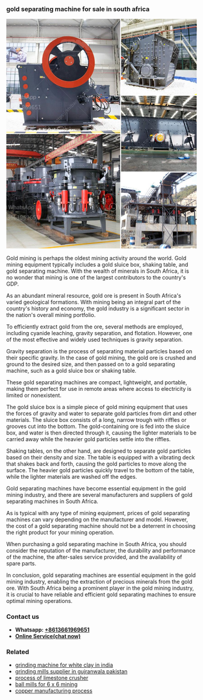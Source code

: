 <h3>gold separating machine for sale in south africa</h3><img src='1704791577.jpg' alt=''><p>Gold mining is perhaps the oldest mining activity around the world. Gold mining equipment typically includes a gold sluice box, shaking table, and gold separating machine. With the wealth of minerals in South Africa, it is no wonder that mining is one of the largest contributors to the country's GDP. </p><p>As an abundant mineral resource, gold ore is present in South Africa's varied geological formations. With mining being an integral part of the country's history and economy, the gold industry is a significant sector in the nation's overall mining portfolio. </p><p>To efficiently extract gold from the ore, several methods are employed, including cyanide leaching, gravity separation, and flotation. However, one of the most effective and widely used techniques is gravity separation. </p><p>Gravity separation is the process of separating material particles based on their specific gravity. In the case of gold mining, the gold ore is crushed and ground to the desired size, and then passed on to a gold separating machine, such as a gold sluice box or shaking table. </p><p>These gold separating machines are compact, lightweight, and portable, making them perfect for use in remote areas where access to electricity is limited or nonexistent. </p><p>The gold sluice box is a simple piece of gold mining equipment that uses the forces of gravity and water to separate gold particles from dirt and other materials. The sluice box consists of a long, narrow trough with riffles or grooves cut into the bottom. The gold-containing ore is fed into the sluice box, and water is then directed through it, causing the lighter materials to be carried away while the heavier gold particles settle into the riffles. </p><p>Shaking tables, on the other hand, are designed to separate gold particles based on their density and size. The table is equipped with a vibrating deck that shakes back and forth, causing the gold particles to move along the surface. The heavier gold particles quickly travel to the bottom of the table, while the lighter materials are washed off the edges. </p><p>Gold separating machines have become essential equipment in the gold mining industry, and there are several manufacturers and suppliers of gold separating machines in South Africa. </p><p>As is typical with any type of mining equipment, prices of gold separating machines can vary depending on the manufacturer and model. However, the cost of a gold separating machine should not be a deterrent in choosing the right product for your mining operation. </p><p>When purchasing a gold separating machine in South Africa, you should consider the reputation of the manufacturer, the durability and performance of the machine, the after-sales service provided, and the availability of spare parts. </p><p>In conclusion, gold separating machines are essential equipment in the gold mining industry, enabling the extraction of precious minerals from the gold ore. With South Africa being a prominent player in the gold mining industry, it is crucial to have reliable and efficient gold separating machines to ensure optimal mining operations.</p><h3>Contact us</h3><ul><li><strong>Whatsapp:&nbsp;<a href="https://wa.me/8613661969651">+8613661969651</a></strong></li><li><a href="https://swt.shibang-china.com/?git&amp;zhl&amp;gold separating machine for sale in south africa"><strong>Online Service(chat now)</strong></a></li></ul><h3>Related</h3><ul><li><a href='grinding machine for white clay in india.md'>grinding machine for white clay in india</a></li><li><a href='grinding mills supplier in gujranwala pakistan.md'>grinding mills supplier in gujranwala pakistan</a></li><li><a href='process of limestone crusher.md'>process of limestone crusher</a></li><li><a href='ball mills for 6 x 6 mining.md'>ball mills for 6 x 6 mining</a></li><li><a href='copper manufacturing process.md'>copper manufacturing process</a></li></ul>